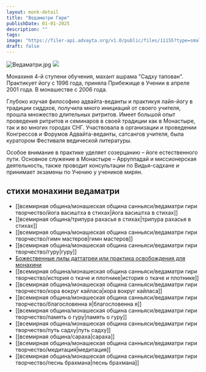 ```yaml
---
layout: monk-detail
title: "Ведаматри Гири"
publishDate: 01-01-2025
description: ""
tags:
image: "https://filer-api.advayta.org/v1.0/public/files/11155?type=small"
draft: false
---
```


![Ведаматри.jpg](https://filer-api.advayta.org/v1.0/public/files/11155?type=medium "Ведаматри.jpg") ![](http://congress.advayta.org/images/2016/2.jpg) 

 Монахиня 4-й ступени обучения, махант ашрама "Садху тапован". Практикует йогу с 1996 года, приняла Прибежище в Учении в апреле 2001 года. В монашестве с 2006 года.

 Глубоко изучая философию адвайта-веданты и практикуя лайя-йогу в традиции сиддхов, получила много инициаций от своего учителя, прошла множество длительных ритритов. Имеет большой опыт проведения ритритов и семинаров в своей традиции как в Монастыре, так и во многих городах СНГ. Участвовала в организации и проведении Конгрессов и Форумов Адвайта-веданты, сатсангов учителя, была куратором Фестиваля ведической литературы.

 Особое внимание в практике уделяет созерцанию – йоге естественного пути. Основное служение в Монастыре – Арруппадай и миссионерская деятельность, также проводит консультации по Видья-садхане и принимает экзамены по Учению у учеников мирян.
  

## стихи монахини ведаматри

- [[всемирная община/монашеская община санньяси/ведаматри гири творчество/йога васиштха в стихах|йога васиштха в стихах]]
- [[всемирная община/трипура рахасья в стихах|трипура рахасья в стихах]]
- [[всемирная община/монашеская община санньяси/ведаматри гири творчество/гимн мастеров|гимн мастеров]]
- [[всемирная община/монашеская община санньяси/ведаматри гири творчество/гуру|гуру]]
- [Божественные лилы даттатреи или практика освобождения для монахини](/binaries/file/news/f%5F2759.pdf)
- [[всемирная община/монашеская община санньяси/ведаматри гири творчество/история о ткаче и плотнике|история о ткаче и плотнике]]
- [[всемирная община/монашеская община санньяси/ведаматри гири творчество/кора вокруг кайласа|кора вокруг кайласа]]
- [[всемирная община/монашеская община санньяси/ведаматри гири творчество/благословенна я|благословенна я]]
- [[всемирная община/монашеская община санньяси/ведаматри гири творчество/память о гуру|память о гуру]]
- [[всемирная община/монашеская община санньяси/ведаматри гири творчество/путь садху|путь садху]]
- [[всемирная община/сараха|сараха]]
- [[всемирная община/монашеская община санньяси/ведаматри гири творчество/медитация|медитация]]
- [[всемирная община/монашеская община санньяси/ведаматри гири творчество/песнь брахмана|песнь брахмана]]

  
  

